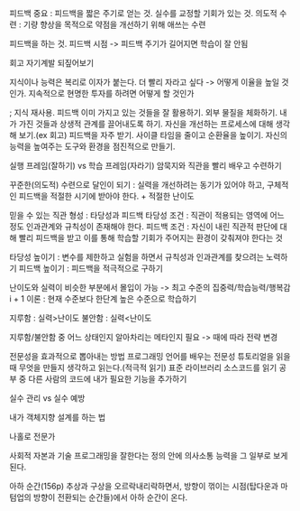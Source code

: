 피드백 중요 : 피드백을 짧은 주기로 얻는 것. 실수를 교정할 기회가 있는 것.
의도적 수련 : 기량 향상을 목적으로 약점을 개선하기 위해 애쓰는 수련

피드백을 하는 것.
피드백 시점 -> 피드백 주기가 길어지면 학습이 잘 안됨

회고 자기계발 되짚어보기

지식이나 능력은 복리로 이자가 붙는다.
더 빨리 자라고 싶다 -> 어떻게 이율을 높일 것인가. 지속적으로 현명한 투자를 하려면 어떻게 할 것인가

; 지식 재사용. 피드백
이미 가지고 있는 것들을 잘 활용하기.
외부 물질을 체화하기. 내가 가진 것들과 상생적 관계를 끌어내도록 하기.
자신을 개선하는 프로세스에 대해 생각해 보기.(ex 회고)
피드백을 자주 받기. 사이클 타임을 줄이고 순환율을 높이기.
자신의 능력을 높여주는 도구와 환경을 점진적으로 만들기.

실행 프레임(잘하기) vs 학습 프레임(자라기)
암묵지와 직관을 빨리 배우고 수련하기

꾸준한(의도적) 수련으로 달인이 되기 : 실력을 개선하려는 동기가 있어야 하고, 구체적인 피드백을 적절한 시기에 받아야 한다. + 적절한 난이도

믿을 수 있는 직관 형성 : 타당성과 피드백
타당성 조건 : 직관이 적용되는 영역에 어느 정도 인과관계와 규칙성이 존재해야 한다.
피드백 조건 : 자신이 내린 직관적 판단에 대해 빨리 피드백을 받고 이를 통해 학습할 기회가 주어지는 환경이 갖춰져야 한다는 것

타당성 높이기 : 변수를 제한하고 실험을 하면서 규칙성과 인과관계를 찾으려는 노력하기
피드백 높이기 : 피드백을 적극적으로 구하기

난이도와 실력이 비슷한 부분에서 몰입이 가능 -> 최고 수준의 집중력/학습능력/행복감
i + 1 이론 : 현재 수준보다 한단계 높은 수준으로 학습하기

지루함 : 실력>난이도
불안함 : 실력<난이도

지루함/불안함 중 어느 상태인지 알아차리는 메타인지 필요 -> 때에 따라 전략 변경

전문성을 효과적으로 뽑아내는 방법
프로그래밍 언어를 배우는 전문성
튜토리얼을 읽을 때 무엇을 만들지 생각하고 읽는다.(적극적 읽기)
표준 라이브러리 소스코드를 읽기
공부 중 다른 사람의 코드에 내가 필요한 기능을 추가하기

실수 관리 vs 실수 예방

내가 객체지향 설계를 하는 법

나홀로 전문가

사회적 자본과 기술
프로그래밍을 잘한다는 정의 안에 의사소통 능력을 그 일부로 보게 된다.

아하 순간(156p)
추상과 구상을 오르락내리락하면서, 방향이 꺾이는 시점(탑다운과 마텀업의 방향이 전환되는 순간들)에서 아하 순간이 온다. 